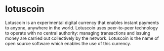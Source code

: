 # lotuscoin
Lotuscoin is an experimental digital currency that enables instant payments to anyone, anywhere in the world. Lotuscoin uses peer-to-peer technology to operate with no central authority: managing transactions and issuing money are carried out collectively by the network. Lotuscoin is the name of open source software which enables the use of this currency.

